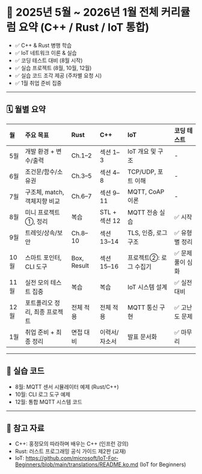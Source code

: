 # 📘 2025년 5월 ~ 2026년 1월 전체 커리큘럼 요약 (C++ / Rust / IoT 통합)
- ✅ C++ & Rust 병행 학습
- ✅ IoT 네트워크 이론 & 실습
- ✅ 코딩 테스트 대비 (8월 시작)
- ✅ 실습 프로젝트 (8월, 10월, 12월)
- ✅ 실습 코드 조각 제공 (주차별 요청 시)
- ✅ 1월 취업 준비 집중

---

## 🗓️ 월별 요약
| 월 | 주요 목표 | Rust | C++ | IoT | 코딩 테스트 |
|:--|:--|:--|:--|:--|:--|
| 5월 | 개발 환경 + 변수/출력 | Ch.1–2 | 섹션 1–3 | IoT 개요 및 구조 | - |
| 6월 | 조건문/함수/소유권 | Ch.3–5 | 섹션 4–8 | TCP/UDP, 포트 이해 | - |
| 7월 | 구조체, match, 객체지향 비교 | Ch.6–7 | 섹션 9–11 | MQTT, CoAP 이론 | - |
| 8월 | 미니 프로젝트①, 정리 | 복습 | STL + 섹션 12 | MQTT 전송 실습 | ✅ 시작 |
| 9월 | 트레잇/상속/보안 | Ch.8–10 | 섹션 13–14 | TLS, 인증, 로그 구조 | ✅ 유형별 정리 |
| 10월 | 스마트 포인터, CLI 도구 | Box, Result | 섹션 15–16 | 프로젝트②: 로그 수집기 | ✅ 문제풀이 심화 |
| 11월 | 실전 모의 테스트 집중 | 복습 | 복습 | IoT 시스템 설계 | ✅ 실전 대비 |
| 12월 | 포트폴리오 정리, 최종 프로젝트 | 전체 적용 | 전체 적용 | MQTT 통신 구현 | ✅ 고난도 문제 |
| 1월 | 취업 준비 + 최종 정리 | 면접 대비 | 이력서/자소서 | 발표 문서화 | ✅ 마무리 |

---

## 📌 실습 코드
- 8월: MQTT 센서 시뮬레이터 예제 (Rust/C++)
- 10월: CLI 로그 도구 예제
- 12월: 통합 MQTT 시스템 코드

---

## 📖 참고 자료
- C++: 홍정모의 따라하며 배우는 C++ (인프런 강의)
- Rust: 러스트 프로그래밍 공식 가이드 제2판 (교재)
- IoT: https://github.com/microsoft/IoT-For-Beginners/blob/main/translations/README.ko.md (IoT for Beginners)
